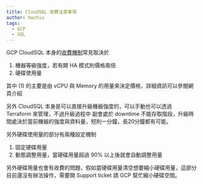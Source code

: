 ```yaml
---
title: CloudSQL 收費注意事項
author: hwchiu
tags:
  - GCP
  - SQL
---
```



GCP CloudSQL 本身的[收費機制](https://cloud.google.com/sql/pricing#storage-networking-prices)常見取決於
1. 機器等級強度，若有開 HA 模式則價格兩倍
2. 硬碟使用量

其中 (1) 的主要是由 vCPU 與 Memory 的用量來決定價格，詳細資訊可以參閱網頁介紹

另外 CloudSQL 本身是可以直接升級機器強度的，可以手動也可以透過 Terraform 來管理，不過升級過程中
副會處於 downtime 不能存取階段，升級時間處決於當前機器的強度與資料量，短則一分鐘，長20分鐘都有可能。

另外硬碟使用量的部分有兩種設定機制
1. 固定硬碟用量
2. 動態調整用量，當硬碟用量超過 90% 以上後就會自動調整用量

另外硬碟用量也會有收費的問題，假如當硬碟用量清空想要縮小硬碟用量，這部分目前還沒有辦法操作，需要開 Support ticket 請 GCP 幫忙縮小硬碟空間。